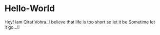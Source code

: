 # Hello-World

Hey!
Iam Qirat Vohra..I believe that life is too short so let it be Sometime let it go...!!
